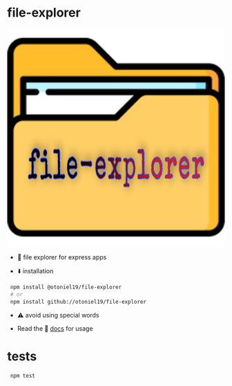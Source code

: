 # file-explorer

![logo](./logo.png)

- :file_folder: file explorer for express apps

- :arrow_down: installation

```sh
 npm install @otoniel19/file-explorer
 # or
 npm install github://otoniel19/file-explorer
```

- :warning: avoid using special words

- Read the :book: [docs](./docs/getting-started.md) for usage

# tests

```sh
 npm test
```
